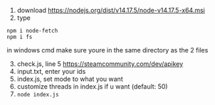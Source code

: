 1. download https://nodejs.org/dist/v14.17.5/node-v14.17.5-x64.msi
2. type
```
npm i node-fetch
npm i fs
```
in windows cmd make sure youre in the same directory as the 2 files

3. check.js, line 5 https://steamcommunity.com/dev/apikey 
4. input.txt, enter your ids
5. index.js, set mode to what you want
6. customize threads in index.js if u want (default: 50)
7. ```node index.js```
